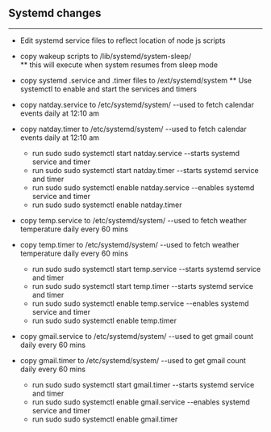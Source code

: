 ## Systemd changes
_________
* Edit systemd service files to reflect location of node js scripts
* copy wakeup scripts to  /lib/systemd/system-sleep/ </br>
 ** this will execute when system resumes from sleep mode </br>

* copy systemd .service and .timer files to /ext/systemd/system
  ** Use systemctl to enable and start the services and timers
  
* copy natday.service to /etc/systemd/system/       --used to fetch calendar events daily at 12:10 am
* copy natday.timer to /etc/systemd/system/         --used to fetch calendar events daily at 12:10 am
  * run sudo sudo systemctl start natday.service      --starts systemd service and timer
  * run sudo sudo systemctl start natday.timer      --starts systemd service and timer
  * run sudo sudo systemctl enable natday.service     --enables systemd service and timer
  * run sudo sudo systemctl enable natday.timer
* copy temp.service to /etc/systemd/system/        --used to fetch weather temperature daily every 60 mins
* copy temp.timer to /etc/systemd/system/          --used to fetch weather temperature daily every 60 mins
  * run sudo sudo systemctl start temp.service       --starts systemd service and timer
  * run sudo sudo systemctl start temp.timer       --starts systemd service and timer
  * run sudo sudo systemctl enable temp.service      --enables systemd service and timer
  * run sudo sudo systemctl enable temp.timer
* copy gmail.service to /etc/systemd/system/        --used to get gmail count daily every 60 mins
* copy gmail.timer to /etc/systemd/system/          --used to get gmail count daily every 60 mins
  * run sudo sudo systemctl start gmail.timer       --starts systemd service and timer
  * run sudo sudo systemctl enable gmail.service      --enables systemd service and timer
  * run sudo sudo systemctl enable gmail.timer
  
  
